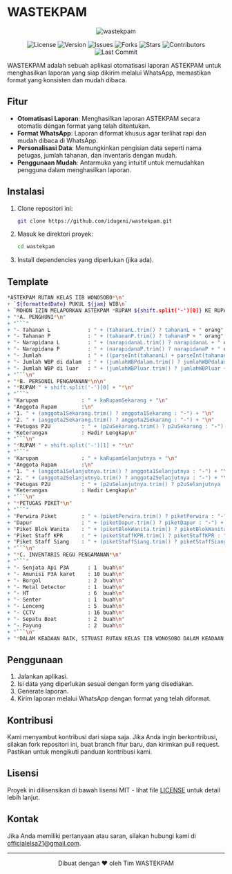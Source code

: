 # WASTEKPAM

<div align="center">
<img src="https://opengraph.githubassets.com/54b3830568bb8ebca8f25ce0a07175e8/idugeni/wastekpam" alt="wastekpam">
</div>

<div align="center">

![License](https://img.shields.io/github/license/idugeni/wastekpam)
![Version](https://img.shields.io/github/v/release/idugeni/wastekpam)
![Issues](https://img.shields.io/github/issues/idugeni/wastekpam)
![Forks](https://img.shields.io/github/forks/idugeni/wastekpam)
![Stars](https://img.shields.io/github/stars/idugeni/wastekpam)
![Contributors](https://img.shields.io/github/contributors/idugeni/wastekpam)
![Last Commit](https://img.shields.io/github/last-commit/idugeni/wastekpam)

</div>

WASTEKPAM adalah sebuah aplikasi otomatisasi laporan ASTEKPAM untuk menghasilkan laporan yang siap dikirim melalui WhatsApp, memastikan format yang konsisten dan mudah dibaca.

## Fitur

- **Otomatisasi Laporan**: Menghasilkan laporan ASTEKPAM secara otomatis dengan format yang telah ditentukan.
- **Format WhatsApp**: Laporan diformat khusus agar terlihat rapi dan mudah dibaca di WhatsApp.
- **Personalisasi Data**: Memungkinkan pengisian data seperti nama petugas, jumlah tahanan, dan inventaris dengan mudah.
- **Penggunaan Mudah**: Antarmuka yang intuitif untuk memudahkan pengguna dalam menghasilkan laporan.

## Instalasi

1. Clone repositori ini:

    ```bash
    git clone https://github.com/idugeni/wastekpam.git
    ```

2. Masuk ke direktori proyek:

    ```bash
    cd wastekpam
    ```

3. Install dependencies yang diperlukan (jika ada).

## Template

```bash
*ASTEKPAM RUTAN KELAS IIB WONOSOBO*\n"
+ `${formattedDate} PUKUL ${jam} WIB\n`
+ `MOHON IZIN MELAPORKAN ASTEKPAM *RUPAM ${shift.split('-')[0]} KE RUPAM ${shift.split('-')[1]}* BERJALAN AMAN DAN TERTIB, DENGAN RINCIAN SEBAGAI BERIKUT:\n\n`
+ "*A. PENGHUNI*\n"
+ "```"
+ "- Tahanan L            : " + (tahananL.trim() ? tahananL + " orang" : "-") + "\n"
+ "- Tahanan P            : " + (tahananP.trim() ? tahananP + " orang" : "-") + "\n"
+ "- Narapidana L         : " + (narapidanaL.trim() ? narapidanaL + " orang" : "-") + "\n"
+ "- Narapidana P         : " + (narapidanaP.trim() ? narapidanaP + " orang" : "-") + "\n"
+ "- Jumlah               : " + ((parseInt(tahananL) + parseInt(tahananP) + parseInt(narapidanaL) + parseInt(narapidanaP)).toString().trim() ? (parseInt(tahananL) + parseInt(tahananP) + parseInt(narapidanaL) + parseInt(narapidanaP)) + " orang" : "-") + "\n"
+ "- Jumlah WBP di dalam  : " + (jumlahWBPdalam.trim() ? jumlahWBPdalam + " orang" : "-") + "\n"
+ "- Jumlah WBP di luar   : " + (jumlahWBPluar.trim() ? jumlahWBPluar + " orang" : "-") + "\n"
+ "```\n"
+ "*B. PERSONIL PENGAMANAN*\n\n"
+ "*RUPAM " + shift.split('-')[0] + "*\n"
+ "```"
+ "Karupam              : " + kaRupamSekarang + "\n"
+ "Anggota Rupam        :\n"
+ "1. " + (anggota1Sekarang.trim() ? anggota1Sekarang : "-") + "\n"
+ "2. " + (anggota2Sekarang.trim() ? anggota2Sekarang : "-") + "\n"
+ "Petugas P2U          : " + (p2uSekarang.trim() ? p2uSekarang : "-") + "\n"
+ "Keterangan           : Hadir Lengkap\n"
+ "```\n"
+ "*RUPAM " + shift.split('-')[1] + "*\n"
+ "```"
+ "Karupam              : " + kaRupamSelanjutnya + "\n"
+ "Anggota Rupam        :\n"
+ "1. " + (anggota1Selanjutnya.trim() ? anggota1Selanjutnya : "-") + "\n"
+ "2. " + (anggota2Selanjutnya.trim() ? anggota2Selanjutnya : "-") + "\n"
+ "Petugas P2U          : " + (p2uSelanjutnya.trim() ? p2uSelanjutnya : "-") + "\n"
+ "Keterangan           : Hadir Lengkap\n"
+ "```\n"
+ "*PETUGAS PIKET*\n"
+ "```"
+ "Perwira Piket        : " + (piketPerwira.trim() ? piketPerwira : "-") + "\n"
+ "Dapur                : " + (piketDapur.trim() ? piketDapur : "-") + "\n"
+ "Piket Blok Wanita    : " + (piketBlokWanita.trim() ? piketBlokWanita : "-") + "\n"
+ "Piket Staff KPR      : " + (piketStaffKPR.trim() ? piketStaffKPR : "-") + "\n"
+ "Piket Staff Siang    : " + (piketStaffSiang.trim() ? piketStaffSiang : "-") + "\n"
+ "```\n"
+ "*C. INVENTARIS REGU PENGAMANAN*\n"
+ "```"
+ "- Senjata Api P3A      : 1  buah\n"
+ "- Amunisi P3A karet    : 10 buah\n"
+ "- Borgol               : 2  buah\n"
+ "- Metal Detector       : 1  buah\n"
+ "- HT                   : 6  buah\n"
+ "- Senter               : 1  buah\n"
+ "- Lonceng              : 5  buah\n"
+ "- CCTV                 : 16 buah\n"
+ "- Sepatu Boat          : 2  buah\n"
+ "- Payung               : 2  buah\n"
+ "```\n"
+ "*DALAM KEADAAN BAIK, SITUASI RUTAN KELAS IIB WONOSOBO DALAM KEADAAN AMAN DAN TERKENDALI. TERIMAKASIH.*
```

## Penggunaan

1. Jalankan aplikasi.
2. Isi data yang diperlukan sesuai dengan form yang disediakan.
3. Generate laporan.
4. Kirim laporan melalui WhatsApp dengan format yang telah diformat.

## Kontribusi

Kami menyambut kontribusi dari siapa saja. Jika Anda ingin berkontribusi, silakan fork repositori ini, buat branch fitur baru, dan kirimkan pull request. Pastikan untuk mengikuti panduan kontribusi kami.

## Lisensi

Proyek ini dilisensikan di bawah lisensi MIT - lihat file [LICENSE](https://github.com/idugeni/wastekpam/blob/main/LICENSE) untuk detail lebih lanjut.

## Kontak

Jika Anda memiliki pertanyaan atau saran, silakan hubungi kami di [officialelsa21@gmail.com](mailto:officialelsa21@gmail.com).

---

<p align="center">
Dibuat dengan ❤️ oleh Tim WASTEKPAM
</p>
